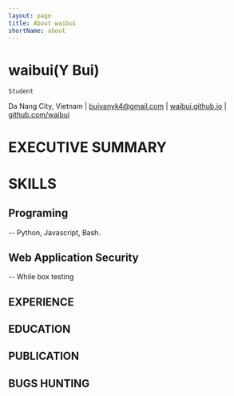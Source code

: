 ```yaml
---
layout: page
title: About waibui
shortName: about
---
```


# waibui(Y Bui)
`Student`

Da Nang City, Vietnam | buivanyk4@gmail.com | [waibui.github.io](https://waibui.github.io) | [github.com/waibui](https://github.com/waibui)

# EXECUTIVE SUMMARY

# SKILLS
## Programing
-- Python, Javascript, Bash.
## Web Application Security
-- While box testing
## EXPERIENCE

## EDUCATION

## PUBLICATION

## BUGS HUNTING